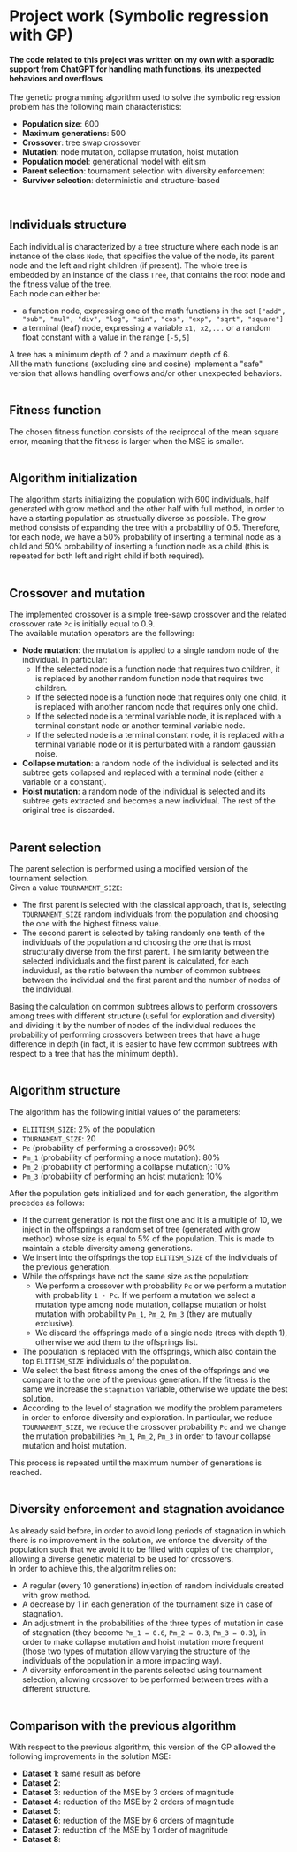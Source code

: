 # Project work (Symbolic regression with GP)
**The code related to this project was written on my own with a sporadic support from ChatGPT for handling math functions, its unexpected behaviors and overflows**<br><br>
The genetic programming algorithm used to solve the symbolic regression problem has the following main characteristics:
- **Population size**: 600
- **Maximum generations**: 500
- **Crossover**: tree swap crossover
- **Mutation**: node mutation, collapse mutation, hoist mutation
- **Population model**: generational model with elitism
- **Parent selection**: tournament selection with diversity enforcement
- **Survivor selection**: deterministic and structure-based
<br>


## Individuals structure
Each individual is characterized by a tree structure where each node is an instance of the class `Node`, that specifies the value of the node, its parent node and the left and right children (if present).
The whole tree is embedded by an instance of the class `Tree`, that contains the root node and the fitness value of the tree.<br>
Each node can either be:
- a function node, expressing one of the math functions in the set `["add", "sub", "mul", "div", "log", "sin", "cos", "exp", "sqrt", "square"]`
- a terminal (leaf) node, expressing a variable `x1, x2,...` or a random float constant with a value in the range `[-5,5]`

A tree has a minimum depth of 2 and a maximum depth of 6.<br>
All the math functions (excluding sine and cosine) implement a "safe" version that allows handling overflows and/or other unexpected behaviors.<br><br>


## Fitness function
The chosen fitness function consists of the reciprocal of the mean square error, meaning that the fitness is larger when the MSE is smaller.<br><br>


## Algorithm initialization
The algorithm starts initializing the population with 600 individuals, half generated with grow method and the other half with full method, in order to have a starting population as structually diverse as possible.
The grow method consists of expanding the tree with a probability of 0.5. Therefore, for each node, we have a 50% probability of inserting a terminal node as a child and 50% probability of inserting a function node as a child (this is repeated for both left and right child if both required).<br><br>


## Crossover and mutation
The implemented crossover is a simple tree-sawp crossover and the related crossover rate `Pc` is initially equal to 0.9.<br>
The available mutation operators are the following:
- **Node mutation**: the mutation is applied to a single random node of the individual. In particular:
  - If the selected node is a function node that requires two children, it is replaced by another random function node that requires two children.
  - If the selected node is a function node that requires only one child, it is replaced with another random node that requires only one child.
  - If the selected node is a terminal variable node, it is replaced with a terminal constant node or another terminal variable node.
  - If the selected node is a terminal constant node, it is replaced with a terminal variable node or it is perturbated with a random gaussian noise.
- **Collapse mutation**: a random node of the individual is selected and its subtree gets collapsed and replaced with a terminal node (either a variable or a constant).
- **Hoist mutation**: a random node of the individual is selected and its subtree gets extracted and becomes a new individual. The rest of the original tree is discarded.<br><br>


## Parent selection
The parent selection is performed using a modified version of the tournament selection.<br>
Given a value `TOURNAMENT_SIZE`:
- The first parent is selected with the classical approach, that is, selecting `TOURNAMENT_SIZE` random individuals from the population and choosing the one with the highest fitness value.
- The second parent is selected by taking randomly one tenth of the individuals of the population and choosing the one that is most structurally diverse from the first parent. The similarity between the selected individuals and the first parent is calculated, for each induvidual, as the ratio between the number of common subtrees between the individual and the first parent and the number of nodes of the individual.

Basing the calculation on common subtrees allows to perform crossovers among trees with different structure (useful for exploration and diversity) and dividing it by the number of nodes of the individual reduces the probability of performing crossovers between trees that have a huge difference in depth (in fact, it is easier to have few common subtrees with respect to a tree that has the minimum depth).<br><br>


## Algorithm structure
The algorithm has the following initial values of the parameters:
- `ELIITISM_SIZE`: 2% of the population
- `TOURNAMENT_SIZE`: 20
- `Pc` (probability of performing a crossover): 90%
-  `Pm_1` (probability of performing a node mutation): 80%
-  `Pm_2` (probability of performing a collapse mutation): 10%
-  `Pm_3` (probability of performing an hoist mutation): 10%
  
After the population gets initialized and for each generation, the algorithm procedes as follows:
- If the current generation is not the first one and it is a multiple of 10, we inject in the offsprings a random set of tree (generated with grow method) whose size is equal to 5% of the population. This is made to maintain a stable diversity among generations.
- We insert into the offsprings the top `ELITISM_SIZE` of the individuals of the previous generation.
- While the offsprings have not the same size as the population:
  - We perform a crossover with probability `Pc` or we perform a mutation with probability `1 - Pc`. If we perform a mutation we select a mutation type among node mutation, collapse mutation or hoist mutation with probability `Pm_1`, `Pm_2`, `Pm_3` (they are mutually exclusive).
  - We discard the offsprings made of a single node (trees with depth 1), otherwise we add them to the offsprings list.
- The population is replaced with the offsprings, which also contain the top `ELITISM_SIZE` individuals of the population.
- We select the best fitness among the ones of the offsprings and we compare it to the one of the previous generation. If the fitness is the same we increase the `stagnation` variable, otherwise we update the best solution.
- According to the level of stagnation we modify the problem parameters in order to enforce diversity and exploration. In particular, we reduce `TOURNAMENT_SIZE`, we reduce the crossover probability `Pc` and we change the mutation probabilities `Pm_1`, `Pm_2`, `Pm_3` in order to favour collapse mutation and hoist mutation.

This process is repeated until the maximum number of generations is reached.<br><br>


## Diversity enforcement and stagnation avoidance
As already said before, in order to avoid long periods of stagnation in which there is no improvement in the solution, we enforce the diversity of the population such that we avoid it to be filled with copies of the champion, allowing a diverse genetic material to be used for crossovers.<br>
In order to achieve this, the algoritm relies on:
- A regular (every 10 generations) injection of random individuals created with grow method.
- A decrease by 1 in each generation of the tournament size in case of stagnation.
- An adjustment in the probabilities of the three types of mutation in case of stagnation (they become `Pm_1 = 0.6`, `Pm_2 = 0.3`, `Pm_3 = 0.3`), in order to make collapse mutation and hoist mutation more frequent (those two types of mutation allow varying the structure of the individuals of the population in a more impacting way).
- A diversity enforcement in the parents selected using tournament selection, allowing crossover to be performed between trees with a different structure.<br><br>


## Comparison with the previous algorithm
With respect to the previous algorithm, this version of the GP allowed the following improvements in the solution MSE:
- **Dataset 1**: same result as before
- **Dataset 2**:
- **Dataset 3**: reduction of the MSE by 3 orders of magnitude
- **Dataset 4**: reduction of the MSE by 2 orders of magnitude
- **Dataset 5**:
- **Dataset 6**: reduction of the MSE by 6 orders of magnitude
- **Dataset 7**: reduction of the MSE by 1 order of magnitude
- **Dataset 8**: 
